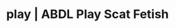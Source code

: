 ---
categories:
- Queer Kinks
- Gender-Fluid
- Lingerie Art
- Self-Pleasure
- Roleplay Fantasies
image: /assets/images/1747714220234.jpg
layout: post
schema:
  description: Premium adult content featuring Scat Fetish, ABDL Play. High-quality
    visuals with provocative themes.
  keywords:
  - ASMR Porn
  - ABDL Play
  - Sapphic Desires
  - Shibari
  - Gender-Fluid
  - AI Erotica
  - Scat Fetish
  name: 1747714220234 | Scat Fetish ABDL Play
  type: VisualArtwork
seo:
  description: Featured content with high-quality ABDL Play, Scat Fetish. HD images
    available.
  keywords: ABDL Play, Scat Fetish
  og_image: /assets/images/1747714220234.jpg
  schema_type: VisualArtwork
tags:
- '#play'
- Scat Fetish
- ABDL Play
title: play | ABDL Play Scat Fetish
---